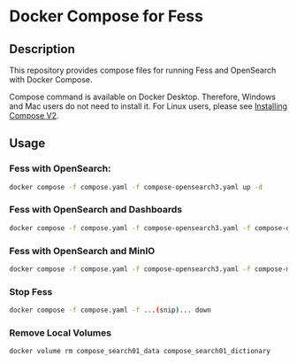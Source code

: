 Docker Compose for Fess
=======================

## Description

This repository provides compose files for running Fess and OpenSearch with Docker Compose.

Compose command is available on Docker Desktop.
Therefore, Windows and Mac users do not need to install it.
For Linux users, please see [Installing Compose V2](https://docs.docker.com/compose/cli-command/#installing-compose-v2).

## Usage

### Fess with OpenSearch:

```bash
docker compose -f compose.yaml -f compose-opensearch3.yaml up -d
```

### Fess with OpenSearch and Dashboards

```bash
docker compose -f compose.yaml -f compose-opensearch3.yaml -f compose-dashboards3.yaml up -d
```

### Fess with OpenSearch and MinIO

```bash
docker compose -f compose.yaml -f compose-opensearch3.yaml -f compose-minio.yaml up -d
```

### Stop Fess

```bash
docker compose -f compose.yaml -f ...(snip)... down
```

### Remove Local Volumes

```bash
docker volume rm compose_search01_data compose_search01_dictionary
```

